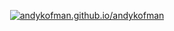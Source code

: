 <p align="center">
  <a href="https://andykofman.github.io/andykofman/">
    <img src="https://readme-typing-svg.demolab.com?font=Fira+Code&size=24&pause=1000&color=00FF00&center=true&vCenter=true&width=500&lines=andykofman.github.io/andykofman" alt="andykofman.github.io/andykofman" />
  </a>
</p>
